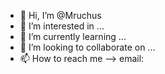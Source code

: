 - 👋 Hi, I’m @Mruchus
- 👀 I’m interested in ...
- 🌱 I’m currently learning ...
- 💞️ I’m looking to collaborate on ...
- 📫 How to reach me --> email: 
